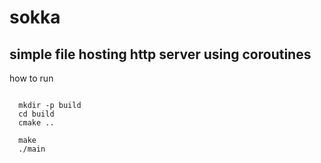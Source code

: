 # sokka

## simple file hosting http server using coroutines

how to run

```

  mkdir -p build
  cd build
  cmake ..

  make
  ./main


```
